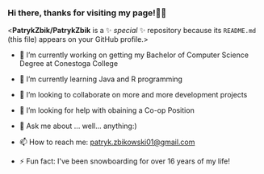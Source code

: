 ### Hi there, thanks for visiting my page!👋😄

<**PatrykZbik/PatrykZbik** is a ✨ _special_ ✨ repository because its `README.md` (this file) appears on your GitHub profile.>

- 🔭 I’m currently working on getting my Bachelor of Computer Science Degree at Conestoga College

- 🌱 I’m currently learning Java and R programming

- 👯 I’m looking to collaborate on more and more development projects 

- 🤔 I’m looking for help with obaining a Co-op Position

- 💬 Ask me about ... well... anything:)

- 📫 How to reach me: patryk.zbikowski01@gmail.com

- ⚡ Fun fact: I've been snowboarding for over 16 years of my life!
